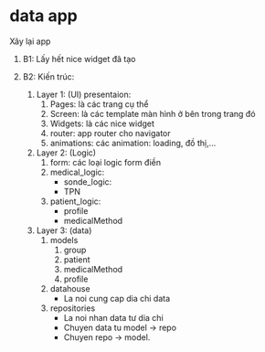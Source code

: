 # data app 
Xây lại app 

1. B1: Lấy hết nice widget đã tạo

2. B2: Kiến trúc: 
    1. Layer 1: (UI) presentaion:
       1. Pages: là các trang cụ thể
       2. Screen: là các template màn hình ở bên trong trang đó
       3. Widgets: là các nice widget 
       4. router: app router cho navigator 
       5. animations: các animation: loading, đồ thị,...
    2. Layer 2: (Logic)
       1. form: các loại logic form điền 
       2. medical_logic:
           - sonde_logic: 
           - TPN
       3. patient_logic:
          - profile
          - medicalMethod  
    3. Layer 3: (data)
       1. models
          1. group
          2. patient
          3. medicalMethod
          4. profile 
       2. datahouse 
          - La noi cung cap dia chi data
       3. repositories 
          - La noi nhan data tư dia chi 
          - Chuyen data tu model -> repo
          - Chuyen repo -> model.





